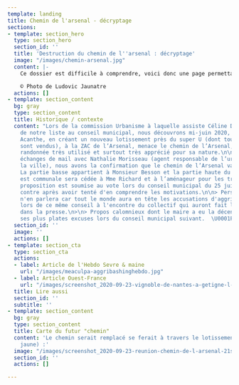 ```yaml
---
template: landing
title: Chemin de l'arsenal - décryptage
sections:
- template: section_hero
  type: section_hero
  section_id: ''
  title: 'Destruction du chemin de l''arsenal : décryptage'
  image: "/images/chemin-arsenal.jpg"
  content: |-
    Ce dossier est difficile à comprendre, voici donc une page permettant d'y voir plus clair et de partager en toute transparence le niveau d'information et de compréhension que nous avons du sujet. N'hésitez pas à nous contacter s'il persiste des zones d'ombre ou que vous avez des réponses ou détails à apporter.

    © Photo de Ludovic Jaunatre
  actions: []
- template: section_content
  bg: gray
  type: section_content
  title: Historique / contexte
  content: "Lors de la commission Urbanisme à laquelle assiste Céline David, élue
    de notre liste au conseil municipal, nous découvrons mi-juin 2020, que l’aménageur
    Acanthe, en créant un nouveau lotissement près du super U (dont tous les lots
    sont vendus), à la ZAC de l’Arsenal, menace le chemin de l’Arsenal, chemin de
    randonnée très utilisé et surtout très apprécié pour sa nature.\n\nAprès quelques
    échanges de mail avec Nathalie Morisseau (agent responsable de l’urbanisme de
    la ville), nous avons la confirmation que le chemin de l’Arsenal va disparaître.
    La partie basse appartient à Monsieur Besson et la partie haute du chemin qui
    est communale sera cédée à Mme Richard et à l’aménageur pour les travaux. Cette
    proposition est soumise au vote lors du conseil municipal du 25 juin où nous votons
    contre après avoir tenté d'en comprendre les motivations.\n\n> Personne ou presque
    n'en parlera car tout le monde aura en tête les accusations d'aggri-bashing perpetrées
    lors de ce même conseil à l'encontre du collectif qui auront fait les grands titres
    dans la presse.\n>\n> Propos calomnieux dont le maire a eu la décence de présenter
    ses plus plates excuses lors du conseil municipal suivant.  \U0001F447"
  section_id: ''
  image: ''
  actions: []
- template: section_cta
  type: section_cta
  actions:
  - label: Article de l'Hebdo Sevre & maine
    url: "/images/meaculpa-aggribashinghebdo.jpg"
  - label: Article Ouest-France
    url: "/images/screenshot_2020-09-23-vignoble-de-nantes-a-getigne-l-opposition-municipale-lavee-des-accusations-d-agribashing.png"
  title: Lire aussi
  section_id: ''
  subtitle: ''
- template: section_content
  bg: gray
  type: section_content
  title: Carte du futur "chemin"
  content: 'Le chemin serait remplacé se ferait à travers le lotissement (tracé en
    jaune) :'
  image: "/images/screenshot_2020-09-23-reunion-chemin-de-l-arsenal-21sept2020.png"
  section_id: ''
  actions: []

---
```

